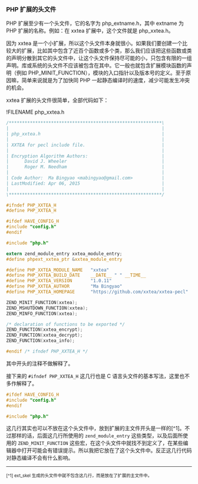 ### PHP 扩展的头文件

PHP 扩展至少有一个头文件，它的名字为 php_extname.h，其中 extname 为 PHP 扩展的名称。例如：在 xxtea 扩展中，这个文件就是 php_xxtea.h。

因为 xxtea 是一个小扩展，所以这个头文件本身就很小。如果我们要创建一个比较大的扩展，比如其中包含了近百个函数或多个类，那么我们应该把这些函数或类的声明分散到其它的头文件中，让这个头文件保持尽可能的小，只包含有限的一组声明。库或系统的头文件不应该被包含在其中。它一般也就包含扩展模块函数的声明（例如 PHP_MINIT_FUNCTION），模块的入口指针以及版本号的定义。至于原因嘛，简单来说就是为了加快同 PHP 一起静态编译时的速度，减少可能发生冲突的机会。

xxtea 扩展的头文件很简单，全部代码如下：

!FILENAME php_xxtea.h
```c
/**********************************************************\
|                                                          |
| php_xxtea.h                                              |
|                                                          |
| XXTEA for pecl include file.                             |
|                                                          |
| Encryption Algorithm Authors:                            |
|      David J. Wheeler                                    |
|      Roger M. Needham                                    |
|                                                          |
| Code Author:  Ma Bingyao <mabingyao@gmail.com>           |
| LastModified: Apr 06, 2015                               |
|                                                          |
\**********************************************************/

#ifndef PHP_XXTEA_H
#define PHP_XXTEA_H

#ifdef HAVE_CONFIG_H
#include "config.h"
#endif

#include "php.h"

extern zend_module_entry xxtea_module_entry;
#define phpext_xxtea_ptr &xxtea_module_entry

#define PHP_XXTEA_MODULE_NAME   "xxtea"
#define PHP_XXTEA_BUILD_DATE    __DATE__ " " __TIME__
#define PHP_XXTEA_VERSION       "1.0.11"
#define PHP_XXTEA_AUTHOR        "Ma Bingyao"
#define PHP_XXTEA_HOMEPAGE      "https://github.com/xxtea/xxtea-pecl"

ZEND_MINIT_FUNCTION(xxtea);
ZEND_MSHUTDOWN_FUNCTION(xxtea);
ZEND_MINFO_FUNCTION(xxtea);

/* declaration of functions to be exported */
ZEND_FUNCTION(xxtea_encrypt);
ZEND_FUNCTION(xxtea_decrypt);
ZEND_FUNCTION(xxtea_info);

#endif /* ifndef PHP_XXTEA_H */
```

其中开头的注释不做解释了。

接下来的 `#ifndef PHP_XXTEA_H` 这几行也是 C 语言头文件的基本写法，这里也不多作解释了。

```c
#ifdef HAVE_CONFIG_H
#include "config.h"
#endif

#include "php.h"
```

这几行其实也可以不放在这个头文件中，放到扩展的主文件开头是一样的[^1]。不过那样的话，后面这几行所使用的 `zend_module_entry` 这些类型，以及后面所使用的 `ZEND_MINIT_FUNCTION` 这些宏，在这个头文件中就找不到定义了，在某些编辑器中打开可能会有错误提示。所以我把它放在了这个头文件中。反正这几行代码对静态编译不会有什么影响。

----
<small>[^1] ext_skel 生成的头文件中就不包含这几行，而是放在了扩展的主文件中。</small>
